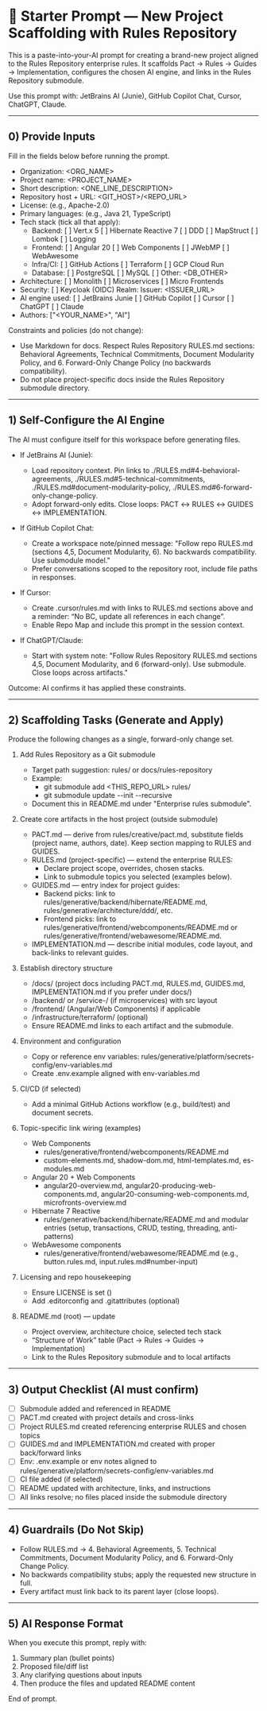 # 🚀 Starter Prompt — New Project Scaffolding with Rules Repository

This is a paste-into-your-AI prompt for creating a brand-new project aligned to the Rules Repository enterprise rules. It scaffolds Pact → Rules → Guides → Implementation, configures the chosen AI engine, and links in the Rules Repository submodule.

Use this prompt with: JetBrains AI (Junie), GitHub Copilot Chat, Cursor, ChatGPT, Claude.

---

## 0) Provide Inputs
Fill in the fields below before running the prompt.

- Organization: <ORG_NAME>
- Project name: <PROJECT_NAME>
- Short description: <ONE_LINE_DESCRIPTION>
- Repository host + URL: <GIT_HOST>/<REPO_URL>
- License: <LICENSE> (e.g., Apache-2.0)
- Primary languages: <LANGUAGES> (e.g., Java 21, TypeScript)
- Tech stack (tick all that apply):
  - Backend: [ ] Vert.x 5  [ ] Hibernate Reactive 7  [ ] DDD  [ ] MapStruct  [ ] Lombok  [ ] Logging
  - Frontend: [ ] Angular 20  [ ] Web Components  [ ] JWebMP  [ ] WebAwesome
  - Infra/CI: [ ] GitHub Actions  [ ] Terraform  [ ] GCP Cloud Run
  - Database: [ ] PostgreSQL  [ ] MySQL  [ ] Other: <DB_OTHER>
- Architecture: [ ] Monolith  [ ] Microservices  [ ] Micro Frontends
- Security: [ ] Keycloak (OIDC) Realm: <REALM>  Issuer: <ISSUER_URL>
- AI engine used: [ ] JetBrains Junie  [ ] GitHub Copilot  [ ] Cursor  [ ] ChatGPT  [ ] Claude
- Authors: ["<YOUR_NAME>", "AI"]

Constraints and policies (do not change):
- Use Markdown for docs. Respect Rules Repository RULES.md sections: Behavioral Agreements, Technical Commitments, Document Modularity Policy, and 6. Forward-Only Change Policy (no backwards compatibility).
- Do not place project-specific docs inside the Rules Repository submodule directory.

---

## 1) Self‑Configure the AI Engine
The AI must configure itself for this workspace before generating files.

- If JetBrains AI (Junie):
  - Load repository context. Pin links to ./RULES.md#4-behavioral-agreements, ./RULES.md#5-technical-commitments, ./RULES.md#document-modularity-policy, ./RULES.md#6-forward-only-change-policy.
  - Adopt forward-only edits. Close loops: PACT ↔ RULES ↔ GUIDES ↔ IMPLEMENTATION.

- If GitHub Copilot Chat:
  - Create a workspace note/pinned message: "Follow repo RULES.md (sections 4,5, Document Modularity, 6). No backwards compatibility. Use submodule model."
  - Prefer conversations scoped to the repository root, include file paths in responses.

- If Cursor:
  - Create .cursor/rules.md with links to RULES.md sections above and a reminder: “No BC, update all references in each change”.
  - Enable Repo Map and include this prompt in the session context.

- If ChatGPT/Claude:
  - Start with system note: "Follow Rules Repository RULES.md sections 4,5, Document Modularity, and 6 (forward-only). Use submodule. Close loops across artifacts."

Outcome: AI confirms it has applied these constraints.

---

## 2) Scaffolding Tasks (Generate and Apply)
Produce the following changes as a single, forward-only change set.

1. Add Rules Repository as a Git submodule
   - Target path suggestion: rules/ or docs/rules-repository
   - Example:
     - git submodule add <THIS_REPO_URL> rules/
     - git submodule update --init --recursive
   - Document this in README.md under "Enterprise rules submodule".

2. Create core artifacts in the host project (outside submodule)
   - PACT.md — derive from rules/creative/pact.md, substitute fields (project name, authors, date). Keep section mapping to RULES and GUIDES.
   - RULES.md (project-specific) — extend the enterprise RULES:
     - Declare project scope, overrides, chosen stacks.
     - Link to submodule topics you selected (examples below).
   - GUIDES.md — entry index for project guides:
     - Backend picks: link to rules/generative/backend/hibernate/README.md, rules/generative/architecture/ddd/, etc.
     - Frontend picks: link to rules/generative/frontend/webcomponents/README.md or rules/generative/frontend/webawesome/README.md.
   - IMPLEMENTATION.md — describe initial modules, code layout, and back-links to relevant guides.

3. Establish directory structure
   - /docs/ (project docs including PACT.md, RULES.md, GUIDES.md, IMPLEMENTATION.md if you prefer under docs/)
   - /backend/ or /service-<name>/ (if microservices) with src layout
   - /frontend/ (Angular/Web Components) if applicable
   - /infrastructure/terraform/ (optional)
   - Ensure README.md links to each artifact and the submodule.

4. Environment and configuration
   - Copy or reference env variables: rules/generative/platform/secrets-config/env-variables.md
   - Create .env.example aligned with env-variables.md

5. CI/CD (if selected)
   - Add a minimal GitHub Actions workflow (e.g., build/test) and document secrets.

6. Topic-specific link wiring (examples)
   - Web Components
     - rules/generative/frontend/webcomponents/README.md
     - custom-elements.md, shadow-dom.md, html-templates.md, es-modules.md
   - Angular 20 + Web Components
     - angular20-overview.md, angular20-producing-web-components.md, angular20-consuming-web-components.md, microfronts-overview.md
   - Hibernate 7 Reactive
     - rules/generative/backend/hibernate/README.md and modular entries (setup, transactions, CRUD, testing, threading, anti-patterns)
   - WebAwesome components
     - rules/generative/frontend/webawesome/README.md (e.g., button.rules.md, input.rules.md#number-input)

7. Licensing and repo housekeeping
   - Ensure LICENSE is set (<LICENSE>)
   - Add .editorconfig and .gitattributes (optional)

8. README.md (root) — update
   - Project overview, architecture choice, selected tech stack
   - “Structure of Work” table (Pact → Rules → Guides → Implementation)
   - Link to the Rules Repository submodule and to local artifacts

---

## 3) Output Checklist (AI must confirm)
- [ ] Submodule added and referenced in README
- [ ] PACT.md created with project details and cross-links
- [ ] Project RULES.md created referencing enterprise RULES and chosen topics
- [ ] GUIDES.md and IMPLEMENTATION.md created with proper back/forward links
- [ ] Env: .env.example or env notes aligned to rules/generative/platform/secrets-config/env-variables.md
- [ ] CI file added (if selected)
- [ ] README updated with architecture, links, and instructions
- [ ] All links resolve; no files placed inside the submodule directory

---

## 4) Guardrails (Do Not Skip)
- Follow RULES.md → 4. Behavioral Agreements, 5. Technical Commitments, Document Modularity Policy, and 6. Forward-Only Change Policy.
- No backwards compatibility stubs; apply the requested new structure in full.
- Every artifact must link back to its parent layer (close loops).

---

## 5) AI Response Format
When you execute this prompt, reply with:
1) Summary plan (bullet points)
2) Proposed file/diff list
3) Any clarifying questions about inputs
4) Then produce the files and updated README content

End of prompt.